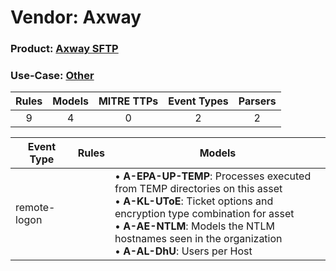 Vendor: Axway
=============
### Product: [Axway SFTP](../ds_axway_axway_sftp.md)
### Use-Case: [Other](../../../../UseCases/uc_other.md)

| Rules | Models | MITRE TTPs | Event Types | Parsers |
|:-----:|:------:|:----------:|:-----------:|:-------:|
|   9   |   4    |     0      |      2      |    2    |

| Event Type   | Rules | Models                                                                                                                                                                                                                                                                            |
| ------------ | ----- | --------------------------------------------------------------------------------------------------------------------------------------------------------------------------------------------------------------------------------------------------------------------------------- |
| remote-logon |       |  • <b>A-EPA-UP-TEMP</b>: Processes executed from TEMP directories on this asset<br> • <b>A-KL-UToE</b>: Ticket options and encryption type combination for asset<br> • <b>A-AE-NTLM</b>: Models the NTLM hostnames seen in the organization<br> • <b>A-AL-DhU</b>: Users per Host |
